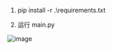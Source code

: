 

1. pip install -r .\requirements.txt


2.   运行 main.py

![image](https://user-images.githubusercontent.com/12455138/176923951-41704e1c-f447-48ea-9c70-e5010e294c6a.png)
